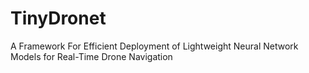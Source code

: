 # TinyDronet
A Framework For Efficient Deployment of Lightweight Neural Network Models for Real-Time Drone Navigation



